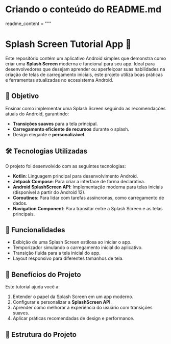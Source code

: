 # Criando o conteúdo do README.md
readme_content = """
# Splash Screen Tutorial App 🚀

Este repositório contém um aplicativo Android simples que demonstra como criar uma **Splash Screen** moderna e funcional para seu app. Ideal para desenvolvedores que desejam aprender ou aperfeiçoar suas habilidades na criação de telas de carregamento iniciais, este projeto utiliza boas práticas e ferramentas atualizadas no ecossistema Android.

## 🎯 Objetivo

Ensinar como implementar uma Splash Screen seguindo as recomendações atuais do Android, garantindo:

- **Transições suaves** para a tela principal.
- **Carregamento eficiente de recursos** durante o splash.
- Design elegante e **personalizável**.

## 🛠️ Tecnologias Utilizadas

O projeto foi desenvolvido com as seguintes tecnologias:

- **Kotlin**: Linguagem principal para desenvolvimento Android.
- **Jetpack Compose**: Para criar a interface de forma declarativa.
- **Android SplashScreen API**: Implementação moderna para telas iniciais (disponível a partir do Android 12).
- **Coroutines**: Para lidar com tarefas assíncronas, como carregamento de dados.
- **Navigation Component**: Para transitar entre a Splash Screen e as telas principais.

## 📱 Funcionalidades

- Exibição de uma Splash Screen estilosa ao iniciar o app.
- Temporizador simulando o carregamento inicial do aplicativo.
- Transição fluida para a tela inicial do app.
- Layout responsivo para diferentes tamanhos de tela.

## 🌟 Benefícios do Projeto

Este tutorial ajuda você a:

1. Entender o papel da Splash Screen em um app moderno.
2. Configurar e personalizar a **SplashScreen API**.
3. Aprender como melhorar a experiência do usuário com transições suaves.
4. Aplicar práticas recomendadas de design e performance.

## 📂 Estrutura do Projeto

